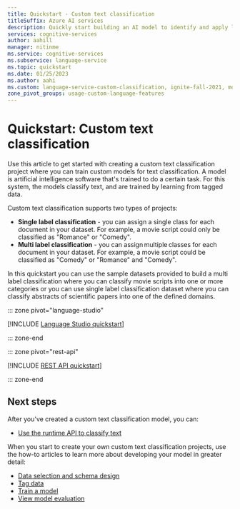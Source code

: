 ```yaml
---
title: Quickstart - Custom text classification
titleSuffix: Azure AI services
description: Quickly start building an AI model to identify and apply labels (classify) unstructured text.
services: cognitive-services
author: aahill
manager: nitinme
ms.service: cognitive-services
ms.subservice: language-service
ms.topic: quickstart
ms.date: 01/25/2023
ms.author: aahi
ms.custom: language-service-custom-classification, ignite-fall-2021, mode-other
zone_pivot_groups: usage-custom-language-features
---
```


# Quickstart: Custom text classification

Use this article to get started with creating a custom text classification project where you can train custom models for text classification. A model is artificial intelligence software that's trained to do a certain task. For this system, the models classify text, and are trained by learning from tagged data.

Custom text classification supports two types of projects: 

* **Single label classification** - you can assign a single class for each document in your dataset. For example, a movie script could only be classified as "Romance" or "Comedy". 
* **Multi label classification** - you can assign multiple classes for each document in your dataset. For example, a movie script could be classified as "Comedy" or "Romance" and "Comedy".

In this quickstart you can use the sample datasets provided to build a multi label classification where you can classify movie scripts into one or more categories or you can use single label classification dataset where you can classify abstracts of scientific papers into one of the defined domains.


::: zone pivot="language-studio"

[!INCLUDE [Language Studio quickstart](includes/quickstarts/language-studio.md)]

::: zone-end

::: zone pivot="rest-api"

[!INCLUDE [REST API quickstart](includes/quickstarts/rest-api.md)]

::: zone-end

## Next steps

After you've created a custom text classification model, you can:
* [Use the runtime API to classify text](how-to/call-api.md)

When you start to create your own custom text classification projects, use the how-to articles to learn more about developing your model in greater detail:

* [Data selection and schema design](how-to/design-schema.md)
* [Tag data](how-to/tag-data.md)
* [Train a model](how-to/train-model.md)
* [View model evaluation](how-to/view-model-evaluation.md)
